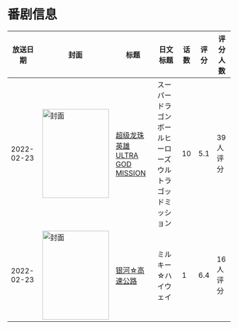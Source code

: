 # 番剧信息

|放送日期|封面|标题|日文标题|话数|评分|评分人数|
|---|---|---|---|---|---|---|
|2022-02-23|<img src="https://lain.bgm.tv/pic/cover/c/46/45/378125_hTJGA.jpg" alt="封面" style="width:150px;height:200px;object-fit:cover;">|[超级龙珠英雄ULTRA GOD MISSION](https://bangumi.tv/subject/378125)|スーパードラゴンボールヒーローズ ウルトラゴッドミッション|10|5.1|39人评分|
|2022-02-23|<img src="https://lain.bgm.tv/pic/cover/c/f5/46/372890_pP2u0.jpg" alt="封面" style="width:150px;height:200px;object-fit:cover;">|[银河☆高速公路](https://bangumi.tv/subject/372890)|ミルキー☆ハイウェイ|1|6.4|16人评分|
